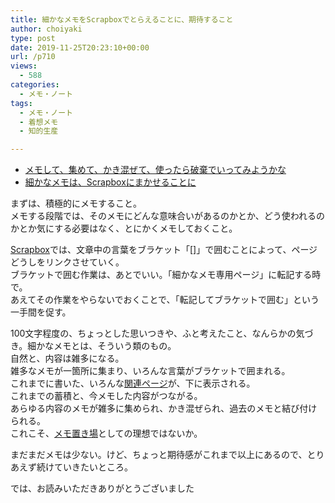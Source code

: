 ```yaml
---
title: 細かなメモをScrapboxでとらえることに、期待すること
author: choiyaki
type: post
date: 2019-11-25T20:23:10+00:00
url: /p710
views:
  - 588
categories:
  - メモ・ノート
tags:
  - メモ・ノート
  - 着想メモ
  - 知的生産

---
```

  * [メモして、集めて、かき混ぜて、使ったら破棄でいってみようかな][1]
  * [細かなメモは、Scrapboxにまかせることに][2]

まずは、積極的にメモすること。  
メモする段階では、そのメモにどんな意味合いがあるのかとか、どう使われるのかとか気にする必要はなく、とにかくメモしておくこと。

[Scrapbox][3]では、文章中の言葉をブラケット「[]」で囲むことによって、ページどうしをリンクさせていく。  
ブラケットで囲む作業は、あとでいい。「細かなメモ専用ページ」に転記する時で。  
あえてその作業をやらないでおくことで、「転記してブラケットで囲む」という一手間を促す。

100文字程度の、ちょっとした思いつきや、ふと考えたこと、なんらかの気づき。細かなメモとは、そういう類のもの。  
自然と、内容は雑多になる。  
雑多なメモが一箇所に集まり、いろんな言葉がブラケットで囲まれる。  
これまでに書いた、いろんな[関連ページ][4]が、下に表示される。  
これまでの蓄積と、今メモした内容がつながる。  
あらゆる内容のメモが雑多に集められ、かき混ぜられ、過去のメモと結び付けられる。  
これこそ、[メモ置き場][5]としての理想ではないか。

まだまだメモは少ない。けど、ちょっと期待感がこれまで以上にあるので、とりあえず続けていきたいところ。

では、お読みいただきありがとうございました

 [1]: https://choiyaki.com/?p=704
 [2]: https://choiyaki.com/?p=708
 [3]: https://scrapbox.io/choiyaki-hondana/Scrapbox
 [4]: https://scrapbox.io/choiyaki-hondana/%E9%96%A2%E9%80%A3%E3%83%9A%E3%83%BC%E3%82%B8
 [5]: https://scrapbox.io/choiyaki-hondana/%E3%83%A1%E3%83%A2%E7%BD%AE%E3%81%8D%E5%A0%B4